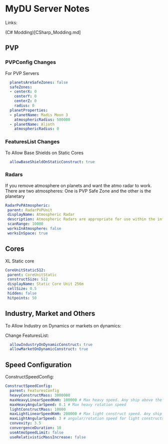 # MyDU Server Notes

Links:

(C# Modding)[CSharp_Modding.md]

## PVP

### PVPConfig Changes

For PVP Servers

```yaml
  planetsAreSafeZones: false
  safeZones:
  - centerX: 0
    centerY: 0
    centerZ: 0
    radius: 0
  planetProperties:
  - planetName: Madis Moon 3
    atmosphericRadius: 500000
  - planetName: Alioth
    atmosphericRadius: 0
```

### FeaturesList Changes

To Allow Base Shields on Static Cores

```yaml
  allowBaseShieldOnStaticConstruct: true
```

### Radars

If you remove atmosphere on planets and want the atmo radar to work.
There are two atmospheres: One is PVP Safe Zone and the other is the planetary

```yaml
RadarPvPAtmospheric:
 parent: RadarPVPUnit
 displayName: Atmospheric Radar
 description: Atmospheric Radars are appropriate for use within the influence of planets.
 scanRange: 10000
 worksInAtmosphere: false
 worksInSpace: true
```

## Cores

XL Static core 

```yaml
CoreUnitStatic512:
 parent: CoreUnitStatic
 constructSize: 512
 displayName: Static Core Unit 256m
 cellSize: 0.5
 hidden: false
 hitpoints: 50
```

## Industry, Market and Others

To Allow Industry on Dynamics or markets on dynamics:

Change FeaturesList:

```yaml
  allowIndustryOnDynamicConstruct: true
  allowMarketOnDynamicConstruct: true
```

## Speed Configuration

ConstructSpeedConfig:

```yaml
ConstructSpeedConfig:
  parent: FeaturesConfig 
  heavyConstructMass: 3000000
  maxHeavyLinearSpeedKmH: 100000 # Max heavy speed. Any ship above the value of heavyConstructMass will have this as max speed
  maxHeavyAngularSpeed: 0.1 # Max heavy rotation speed
  lightConstructMass: 10000
  maxLightLinearSpeedKmH: 200000 # Max light construct speed. Any ship above the value of this will start to lose max speed
  maxLightAngularSpeed: 3 # angular/rotation speed for light constructs
  convexity: 3.5
  convergenceDuration: 10
  useAtmoSpeedLimit: false
  useRelativisticMassIncrease: false
```
